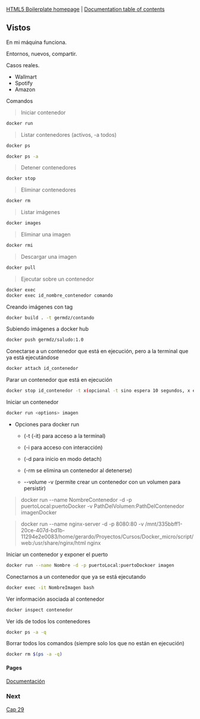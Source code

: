 [HTML5 Boilerplate homepage](https://html5boilerplate.com/) | [Documentation
table of contents](TOC.md)

## Vistos

En mi máquina funciona.

Entornos, nuevos, compartir.

Casos reales.

- Wallmart
- Spotify
- Amazon

Comandos

> Iniciar contenedor

```bash
docker run
```

> Listar contenedores (activos, -a todos)

```bash
docker ps
```

```bash
docker ps -a
```

> Detener contenedores

```bash
docker stop
```

> Eliminar contenedores

```bash
docker rm
```

> Listar imágenes

```bash
docker images
```

> Eliminar una imagen

```bash
docker rmi
```

> Descargar una imagen

```bash
docker pull
```

> Ejecutar sobre un contenedor

```bash
docker exec
docker exec id_nombre_contenedor comando
```

Creando imágenes con tag <nombre>

```bash
docker build . -t germdz/contando
```

Subiendo imágenes a docker hub

```bash
docker push germdz/saludo:1.0
```

Conectarse a un contenedor que está en ejecución, pero a la terminal que ya está ejecutándose

```bash
docker attach id_contenedor
```

Parar un contenedor que está en ejecución

```bash
docker stop id_contenedor -t x(opcional -t sino espera 10 segundos, x en segundos)
```

Iniciar un contenedor

```bash
docker run <options> imagen
```

* Opciones para docker run
  * (-t (-it) para acceso a la terminal)

  * (-i para acceso con interacción)

  * (-d para inicio en modo detach)
  * (-rm se elimina un contenedor al detenerse)
  * --volume -v (permite crear un contenedor con un volumen para persistir)

> docker run --name NombreContenedor -d -p puertoLocal:puertoDocker -v PathDelVolumen:PathDelContenedor imagenDocker

> docker run --name nginx-server -d -p 8080:80 -v /mnt/335bbff1-20ce-407d-bd1b-11294e2e0083/home/gerardo/Proyectos/Cursos/Docker_micro/script/web:/usr/share/nginx/html nginx


Iniciar un contenedor y exponer el puerto

```bash
docker run --name Nombre -d -p puertoLocal:puertoDockoer imagen
```

Conectarnos a un contenedor que ya se está ejecutando

```bash
docker exec -it NombreImagen bash
```

Ver información asociada al contenedor
```bash
docker inspect contenedor
```

Ver ids de todos los contenedores
```bash
docker ps -a -q
```

Borrar todos los comandos (siempre solo los que no están en ejecución)
```bash
docker rm $(ps -a -q)
```

#### Pages

[Documentación](https://docs.docker.com/engine/reference/commandline/docker/)

### Next

[Cap 29](https://www.udemy.com/course/curso-practico-de-docker-y-microservicios-desde-cero/learn/lecture/16979686#questions)

